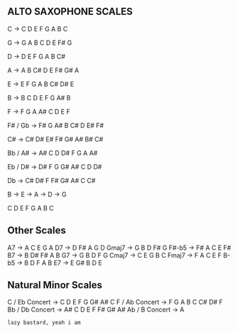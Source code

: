 ## ALTO SAXOPHONE SCALES


C -> C D E F G A B C

G -> G A B C D E F# G

D -> D E F G A B C#

A -> A B C# D E F# G# A

E -> E F G A B C# D# E

B -> B C D E F G A# B

F -> F G A A# C D E F 

F# / Gb -> F# G A# B C# D E# F#

C# -> C# D# E# F# G# A# B# C#

Bb / A# -> A# C D D# F G A A#

Eb / D# -> D# F G G# A# C D D#

Db -> C# D# F F# G# A# C C#

B -> E -> 
A -> D -> G

C D E F G A B C

## Other Scales

A7     ->  A  C   E  G  A
D7     ->  D  F#  A  G  D
Gmaj7  ->  G  B   D  F# G
F#-b5  ->  F# A   C  E  F#
B7     ->  B  D#  F# A  B
G7     ->  G  B   D  F  G
Cmaj7  ->  C  E   G  B  C
Fmaj7  ->  F  A   C  E  F
B-b5   ->  B  D   F  A  B
E7     ->  E  G#  B  D  E

## Natural Minor Scales

C / Eb Concert  -> C D E F G G# A# C
F / Ab Concert  -> F G A B C C# D# F
Bb / Db Concert -> A# C D E F F# G# A#
Ab / B Concert  -> A



`lazy bastard, yeah i am`
